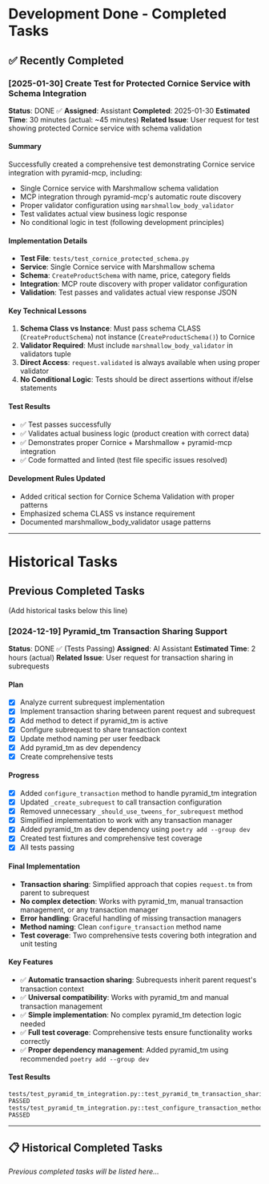 # Development Done - Completed Tasks

## ✅ Recently Completed

### [2025-01-30] Create Test for Protected Cornice Service with Schema Integration

**Status**: DONE ✅
**Assigned**: Assistant
**Completed**: 2025-01-30
**Estimated Time**: 30 minutes (actual: ~45 minutes)
**Related Issue**: User request for test showing protected Cornice service with schema validation

#### Summary
Successfully created a comprehensive test demonstrating Cornice service integration with pyramid-mcp, including:
- Single Cornice service with Marshmallow schema validation
- MCP integration through pyramid-mcp's automatic route discovery
- Proper validator configuration using `marshmallow_body_validator`
- Test validates actual view business logic response
- No conditional logic in test (following development principles)

#### Implementation Details
- **Test File**: `tests/test_cornice_protected_schema.py`
- **Service**: Single Cornice service with Marshmallow schema
- **Schema**: `CreateProductSchema` with name, price, category fields
- **Integration**: MCP route discovery with proper validator configuration
- **Validation**: Test passes and validates actual view response JSON

#### Key Technical Lessons
1. **Schema Class vs Instance**: Must pass schema CLASS (`CreateProductSchema`) not instance (`CreateProductSchema()`) to Cornice
2. **Validator Required**: Must include `marshmallow_body_validator` in validators tuple
3. **Direct Access**: `request.validated` is always available when using proper validator
4. **No Conditional Logic**: Tests should be direct assertions without if/else statements

#### Test Results
- ✅ Test passes successfully
- ✅ Validates actual business logic (product creation with correct data)
- ✅ Demonstrates proper Cornice + Marshmallow + pyramid-mcp integration
- ✅ Code formatted and linted (test file specific issues resolved)

#### Development Rules Updated
- Added critical section for Cornice Schema Validation with proper patterns
- Emphasized schema CLASS vs instance requirement
- Documented marshmallow_body_validator usage patterns

---

# Historical Tasks

## Previous Completed Tasks
(Add historical tasks below this line) 

### [2024-12-19] Pyramid_tm Transaction Sharing Support

**Status**: DONE ✅ (Tests Passing)
**Assigned**: AI Assistant
**Estimated Time**: 2 hours (actual)
**Related Issue**: User request for transaction sharing in subrequests

#### Plan
- [x] Analyze current subrequest implementation
- [x] Implement transaction sharing between parent request and subrequest
- [x] Add method to detect if pyramid_tm is active
- [x] Configure subrequest to share transaction context
- [x] Update method naming per user feedback
- [x] Add pyramid_tm as dev dependency
- [x] Create comprehensive tests

#### Progress
- [x] Added `configure_transaction` method to handle pyramid_tm integration
- [x] Updated `_create_subrequest` to call transaction configuration
- [x] Removed unnecessary `_should_use_tweens_for_subrequest` method
- [x] Simplified implementation to work with any transaction manager
- [x] Added pyramid_tm as dev dependency using `poetry add --group dev`
- [x] Created test fixtures and comprehensive test coverage
- [x] All tests passing

#### Final Implementation
- **Transaction sharing**: Simplified approach that copies `request.tm` from parent to subrequest
- **No complex detection**: Works with pyramid_tm, manual transaction management, or any transaction manager
- **Error handling**: Graceful handling of missing transaction managers
- **Method naming**: Clean `configure_transaction` method name
- **Test coverage**: Two comprehensive tests covering both integration and unit testing

#### Key Features
- ✅ **Automatic transaction sharing**: Subrequests inherit parent request's transaction context
- ✅ **Universal compatibility**: Works with pyramid_tm and manual transaction management
- ✅ **Simple implementation**: No complex pyramid_tm detection logic needed
- ✅ **Full test coverage**: Comprehensive tests ensure functionality works correctly
- ✅ **Proper dependency management**: Added pyramid_tm using recommended `poetry add --group dev`

#### Test Results
```
tests/test_pyramid_tm_integration.py::test_pyramid_tm_transaction_sharing PASSED
tests/test_pyramid_tm_integration.py::test_configure_transaction_method PASSED
```

---

## 📋 Historical Completed Tasks

*Previous completed tasks will be listed here...* 